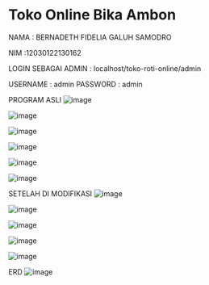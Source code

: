 # Toko Online Bika Ambon

NAMA  : BERNADETH FIDELIA GALUH SAMODRO

NIM   :12030122130162

LOGIN SEBAGAI ADMIN : localhost/toko-roti-online/admin

USERNAME  : admin
PASSWORD  : admin

PROGRAM ASLI
![image](https://github.com/bernadethfidelia/pengkodeandanpemrogrmanUTS/assets/167250920/f630edf5-bd44-40c8-b94f-9d00eceae78b)

![image](https://github.com/bernadethfidelia/pengkodeandanpemrogrmanUTS/assets/167250920/cc3bd9ec-fb57-4f2e-a904-63efe1cca770)

![image](https://github.com/bernadethfidelia/pengkodeandanpemrogrmanUTS/assets/167250920/222c3ac8-e3d1-47d6-84ee-d5ca7f4a987e)

![image](https://github.com/bernadethfidelia/pengkodeandanpemrogrmanUTS/assets/167250920/d20d1e16-8979-477d-b4bc-5d720fc7f884)

![image](https://github.com/bernadethfidelia/pengkodeandanpemrogrmanUTS/assets/167250920/95f5e30c-bee1-487c-906f-b0c3dedc741f)

![image](https://github.com/bernadethfidelia/pengkodeandanpemrogrmanUTS/assets/167250920/ce335cfe-8f67-45d9-9448-9f63f3a7b63f)


SETELAH DI MODIFIKASI
![image](https://github.com/bernadethfidelia/pengkodeandanpemrogrmanUTS/assets/167250920/8980a085-31df-424f-bb5c-bf41365699c4)

![image](https://github.com/bernadethfidelia/pengkodeandanpemrogrmanUTS/assets/167250920/59d9e9b5-3640-49fa-95bc-e16135ea2f90)

![image](https://github.com/bernadethfidelia/pengkodeandanpemrogrmanUTS/assets/167250920/45f6cb1f-ead9-4a00-a563-78e8b384fc4b)

![image](https://github.com/bernadethfidelia/pengkodeandanpemrogrmanUTS/assets/167250920/8c1526a4-a32d-41e1-9f50-d2747e98f343)

![image](https://github.com/bernadethfidelia/pengkodeandanpemrogrmanUTS/assets/167250920/ddb3136e-cead-4f31-87f6-779e54e1c894)

ERD
![image](https://github.com/bernadethfidelia/pengkodeandanpemrogrmanUTS/assets/167250920/8f0e1290-01eb-4d72-b552-e7705f7709a3)
